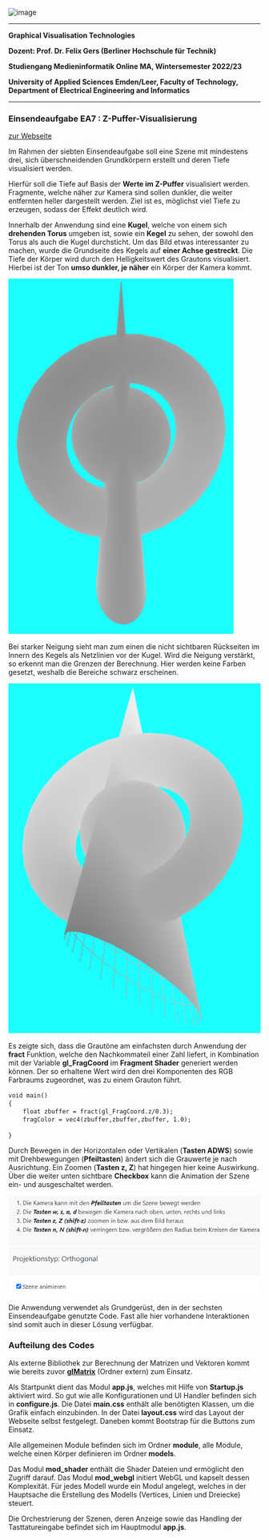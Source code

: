 ![image](https://user-images.githubusercontent.com/32162305/150810942-99672aac-99af-47ea-849b-ba263fae0c3f.png)

---

**Graphical Visualisation Technologies**

**Dozent: Prof. Dr. Felix Gers (Berliner Hochschule für Technik)**

**Studiengang Medieninformatik Online MA, Wintersemester 2022/23**

**University of Applied Sciences Emden/Leer, Faculty of Technology, Department of Electrical Engineering and
Informatics**

---

### Einsendeaufgabe EA7 : Z-Puffer-Visualisierung

[zur Webseite](https://gvt.ckitte.de/ea7/)

Im Rahmen der siebten Einsendeaufgabe soll eine Szene mit mindestens drei, sich überschneidenden Grundkörpern erstellt und deren Tiefe visualisiert werden.

Hierfür soll die Tiefe auf Basis der **Werte im Z-Puffer** visualisiert werden. Fragmente, welche näher zur Kamera sind sollen dunkler, die weiter entfernten heller dargestellt werden. Ziel ist es, möglichst viel Tiefe zu erzeugen, sodass der Effekt deutlich wird.

Innerhalb der Anwendung sind eine **Kugel**, welche von einem sich **drehenden Torus** umgeben ist, sowie ein **Kegel** zu sehen, der sowohl den Torus als auch die Kugel durchsticht. Um das Bild etwas interessanter zu machen, wurde die Grundseite des Kegels auf **einer Achse gestreckt**. Die Tiefe der Körper wird durch den Helligkeitswert des Grautons visualisiert. Hierbei ist der Ton **umso dunkler, je näher** ein Körper der Kamera kommt.

![](assets/2022-11-29-15-34-05-image.png)

Bei starker Neigung sieht man zum einen die nicht sichtbaren Rückseiten im Innern des Kegels als Netzlinien vor der Kugel. Wird die Neigung verstärkt, so erkennt man die Grenzen der Berechnung. Hier werden keine Farben gesetzt, weshalb die Bereiche schwarz erscheinen. 

![](assets/2022-11-29-15-05-05-image.png)

Es zeigte sich, dass die Grautöne am einfachsten durch Anwendung der **fract** Funktion, welche den Nachkommateil einer Zahl liefert, in Kombination mit der Variable **gl_FragCoord** im **Fragment Shader** generiert werden können. Der so erhaltene Wert wird den drei Komponenten des RGB Farbraums zugeordnet, was zu einem Grauton führt. 

```
void main()  
{            
    float zbuffer = fract(gl_FragCoord.z/0.3);  
    fragColor = vec4(zbuffer,zbuffer,zbuffer, 1.0);

}
```

Durch Bewegen in der Horizontalen oder Vertikalen (**Tasten ADWS**) sowie mit Drehbewegungen (**Pfeiltasten**) ändert sich die Grauwerte je nach Ausrichtung. Ein Zoomen (**Tasten z, Z**) hat hingegen hier keine Auswirkung. Über die weiter unten sichtbare **Checkbox** kann die Animation der Szene ein- und ausgeschaltet werden.

![](assets/2022-11-29-15-07-21-image.png)

Die Anwendung verwendet als Grundgerüst, den in der sechsten Einsendeaufgabe genutzte Code. Fast alle hier vorhandene Interaktionen sind somit auch in dieser Lösung verfügbar. 

### Aufteilung des Codes

Als externe Bibliothek zur Berechnung der Matrizen und Vektoren kommt wie bereits zuvor [**glMatrix**](https://glmatrix.net/)  (Ordner extern) zum Einsatz.

Als Startpunkt dient das Modul **app.js**, welches mit Hilfe von **Startup.js** aktiviert wird. So gut wie alle Konfigurationen und UI Handler befinden sich in **configure.js**. Die Datei **main.css** enthält alle benötigten Klassen, um die Grafik einfach einzubinden. In der Datei **layout.css** wird das Layout der Webseite selbst festgelegt. Daneben kommt Bootstrap für die Buttons zum Einsatz.

Alle allgemeinen Module befinden sich im Ordner **module**, alle Module, welche einen Körper definieren im Ordner **models**. 

Das Modul **mod_shader** enthält die Shader Dateien und ermöglicht den Zugriff darauf. Das Modul **mod_webgl** initiert WebGL und kapselt dessen Komplexität.  Für jedes Modell wurde ein Modul angelegt, welches in der Hauptsache die Erstellung des Modells (Vertices, Linien und Dreiecke) steuert.

Die Orchestrierung der Szenen, deren Anzeige sowie das Handling der Tasttatureingabe befindet sich im Hauptmodul **app.js**. 
